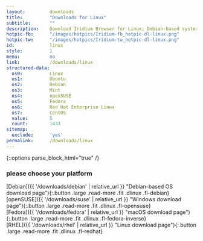 ```yaml
---
layout:			downloads
title:			"Downloads for Linux"
subtitle:		""
description:	Download Iridium Browser for Linux; Debian-based systems, openSUSE Leap 42.3 and 15.0, Fedora 27 or higher and Red Hat Enterprise Linux 7 / CentOS 7 or higher.
hotpic-fb:		"/images/hotpics/Iridium-fb_hotpic-dl-linux.png"
hotpic-tw:		"/images/hotpics/Iridium-tw_hotpic-dl-linux.png"
id:				linux
style:			1
menu:			no
link:			/downloads/linux
structured-data:
  os0:			Linux
  os1:			Ubuntu
  os2:			Debian
  os3:			Mint
  os4:			openSUSE
  os5:			Fedora
  os6:			Red Hat Enterprise Linux
  os7:			CentOS
  value:		5
  count:		1433
sitemap:
  exclude:		'yes'
permalink:		/downloads/linux
---
```


{::options parse_block_html="true" /}
<h3>please choose your platform</h3>
<div class="container w-50">
<div class="row">
<div class="col-6 col-12-small">
[Debian]({{ '/downloads/debian' | relative_url }} "Debian-based OS download page"){:.button .large .read-more .fit .dlinux .fl-debian}
</div>
<div class="col-6 col-12-small">
[openSUSE]({{ '/downloads/suse' | relative_url }} "Windows download page"){:.button .large .read-more .fit .dlinux .fl-opensuse}
</div>
<div class="col-6 col-12-small">
[Fedora]({{ '/downloads/fedora' | relative_url }} "macOS download page"){:.button .large .read-more .fit .dlinux .fl-fedora-inverse}
</div>
<div class="col-6 col-12-small">
[RHEL]({{ '/downloads/rhel' | relative_url }} "Linux download page"){:.button .large .read-more .fit .dlinux .fl-redhat}
</div>
</div>
</div>